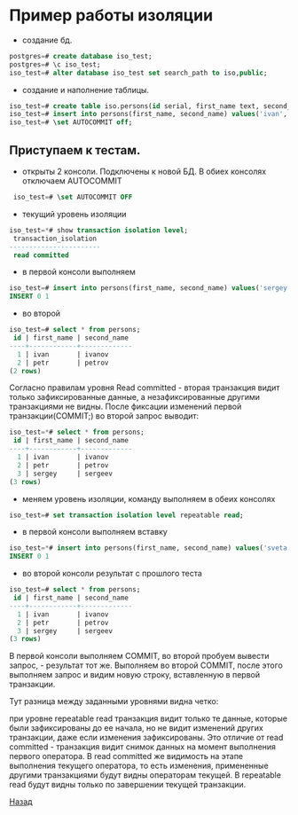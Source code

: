 # Пример работы изоляции

- создание бд.

```sql
postgres=# create database iso_test;
postgres=# \c iso_test;
iso_test=# alter database iso_test set search_path to iso,public;
```
  - создание и наполнение таблицы.
  
```sql
iso_test=# create table iso.persons(id serial, first_name text, second_name text);
iso_test=# insert into persons(first_name, second_name) values('ivan', 'ivanov'),('petr', 'petrov');
iso_test=# \set AUTOCOMMIT off;
```

## Приступаем к тестам.

- открыты 2 консоли. Подключены к новой БД. В обиех консолях отключаем AUTOCOMMIT

```sql
 iso_test=# \set AUTOCOMMIT OFF
 ```

 - текущий уровень изоляции

```sql
iso_test=*# show transaction isolation level;
 transaction_isolation 
-----------------------
 read committed
```

- в первой консоли выполняем

```sql
iso_test=# insert into persons(first_name, second_name) values('sergey', 'sergeev');
INSERT 0 1
```

- во второй

```sql
iso_test=# select * from persons;
 id | first_name | second_name 
----+------------+-------------
  1 | ivan       | ivanov
  2 | petr       | petrov
(2 rows)
```

Согласно правилам уровня Read committed -  вторая транзакция видит только зафиксированные данные, а незафиксированные другими транзакциями не видны. После фиксации изменений первой транзакции(COMMIT;) во второй запрос выводит:

```sql
iso_test=*# select * from persons;
 id | first_name | second_name 
----+------------+-------------
  1 | ivan       | ivanov
  2 | petr       | petrov
  3 | sergey     | sergeev
(3 rows)
```

- меняем уровень изоляции, команду выполняем в обеих консолях

```sql
iso_test=# set transaction isolation level repeatable read;
```

- в первой консоли выполняем вставку
  
```sql
iso_test=*# insert into persons(first_name, second_name) values('sveta', 'svetova');
INSERT 0 1
```

- во второй консоли результат с прошлого теста

```sql
iso_test=# select * from persons;
 id | first_name | second_name 
----+------------+-------------
  1 | ivan       | ivanov
  2 | petr       | petrov
  3 | sergey     | sergeev
(3 rows)
```

В первой консоли выполняем COMMIT, во второй пробуем вывести запрос, - результат тот же. Выполняем во второй COMMIT, после этого выполняем запрос и видим новую строку, вставленную в первой транзакции.

Тут разница между заданными уровнями видна четко:

при уровне repeatable read транзакция видит только те данные, которые были зафиксированы до ее начала, но не видит изменений других транзакции, даже если изменения зафиксированы. Это отличие от read committed - транзакция видит снимок данных на момент выполнения первого оператора. В read committed же видимость на этапе выполнения текущего оператора, то есть изменения, примененные другими транзакциями будут видны операторам текущей. В repeatable read будут видны только по завершении текущей транзакции.

[Назад](README.md)